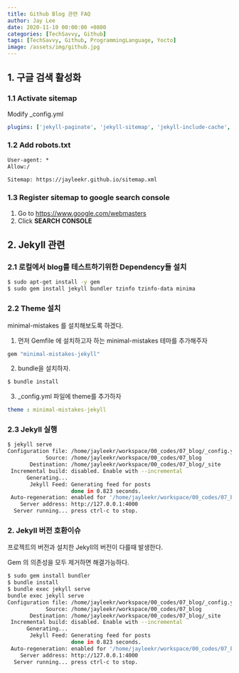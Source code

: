 ```yaml
---
title: Github Blog 관련 FAQ
author: Jay Lee
date: 2020-11-10 00:00:00 +0800
categories: [TechSavvy, Github]
tags: [TechSavvy, Github, ProgrammingLanguage, Yocto]
image: /assets/img/github.jpg
---
```


## 1. 구글 검색 활성화

### 1.1 Activate sitemap

Modify _config.yml
``` yml
plugins: ['jekyll-paginate', 'jekyll-sitemap', 'jekyll-include-cache', 'jekyll-gist']
```

### 1.2 Add robots.txt

``` txt
User-agent: *
Allow:/

Sitemap: https://jayleekr.github.io/sitemap.xml
```

### 1.3 Register sitemap to google search console

1. Go to https://www.google.com/webmasters
2. Click **SEARCH CONSOLE**

## 2. Jekyll 관련 

### 2.1 로컬에서 blog를 테스트하기위한 Dependency들 설치

``` sh
$ sudo apt-get install -y gem 
$ sudo gem install jekyll bundler tzinfo tzinfo-data minima 
```

### 2.2 Theme 설치

minimal-mistakes 를 설치해보도록 하겠다.

1. 먼저 Gemfile 에 설치하고자 하는 minimal-mistakes 테마를 추가해주자

``` sh
gem "minimal-mistakes-jekyll"
```

2. bundle을 설치하자.
``` sh
$ bundle install 
```
3. _config.yml 파일에 theme를 추가하자
``` yml
theme : minimal-mistakes-jekyll
```

### 2.3 Jekyll 실행
``` sh
$ jekyll serve
Configuration file: /home/jayleekr/workspace/00_codes/07_blog/_config.yml
            Source: /home/jayleekr/workspace/00_codes/07_blog
       Destination: /home/jayleekr/workspace/00_codes/07_blog/_site
 Incremental build: disabled. Enable with --incremental
      Generating... 
       Jekyll Feed: Generating feed for posts
                    done in 0.823 seconds.
 Auto-regeneration: enabled for '/home/jayleekr/workspace/00_codes/07_blog'
    Server address: http://127.0.0.1:4000
  Server running... press ctrl-c to stop.
```

### 2. Jekyll 버전 호환이슈

프로젝트의 버전과 설치한 Jekyll의 버전이 다를때 발생한다.

Gem 의 의존성을 모두 제거하면 해결가능하다.
``` sh
$ sudo gem install bundler
$ bundle install
$ bundle exec jekyll serve
bundle exec jekyll serve
Configuration file: /home/jayleekr/workspace/00_codes/07_blog/_config.yml
            Source: /home/jayleekr/workspace/00_codes/07_blog
       Destination: /home/jayleekr/workspace/00_codes/07_blog/_site
 Incremental build: disabled. Enable with --incremental
      Generating... 
       Jekyll Feed: Generating feed for posts
                    done in 0.823 seconds.
 Auto-regeneration: enabled for '/home/jayleekr/workspace/00_codes/07_blog'
    Server address: http://127.0.0.1:4000
  Server running... press ctrl-c to stop.
```